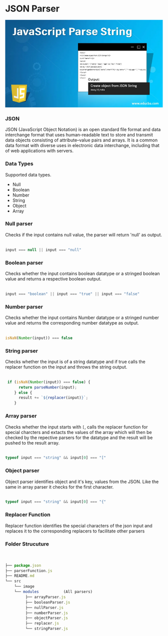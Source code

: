 # JSON Parser

![Json parser](./src/image/JavaScript-Parse-String.jpg.jpg )


### JSON 

JSON (JavaScript Object Notation) is an open standard file format and data interchange format that uses human-readable text to store and transmit data objects consisting of attribute–value pairs and arrays. It is a common data format with diverse uses in electronic data interchange, including that of web applications with servers.

### Data Types

Supported data types.

- Null
- Boolean
- Number
- String
- Object
- Array


### Null parser

Checks if the input contains null value, the parser will return  'null' as output.

```JavaScript

input === null || input === "null"

```

### Boolean parser

Checks whether the input contains boolean datatype or a stringed boolean value and returns a respective boolean output.

```JavaScript

input === "boolean" || input === "true" || input === "false"

```

### Number parser

Checks whether the input contains Number datatype or a stringed number value and returns the corresponding number datatype as output.

```JavaScript

isNaN(Number(input)) === false

```

### String parser

Checks whether the input is of a string datatype and if true calls the replacer function on the input and throws the string output.

```JavaScript

 if (isNaN(Number(input)) === false) {
      return parseNumber(input);
    } else {
      result += `${replacer(input)}`;
    }

```

### Array parser

Checks whether the input  starts with `[`, calls the replacer function for special charcters and extacts the values of the array which will then be checked by the repective parsers for the datatype and the result will be pushed to the result array.

```JavaScript

typeof input === "string" && input[0] === "["

```

### Object parser

Object parser identifies object and it's key, values from the JSON. Like the same in array parser it checks for the first character.

```JavaScript

typeof input === "string" && input[0] === "{"

```
### Replacer Function

Replacer function identifies the special characters of the json input and replaces it to the corresponding replacers to facilitate other parsers



### Folder Strucuture

```JavaScript


├── package.json
├── parserFunction.js
├── README.md
└── src
    └── image
    └── modules           (All parsers)
         ├── arrayParser.js
         ├── booleanParser.js
         ├── nullParser.js
         ├── numberParser.js
         ├── objectParser.js
         ├── replacer.js
         └── stringParser.js
         
    
```
